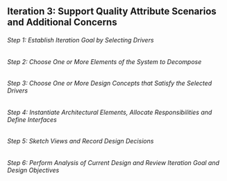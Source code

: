 ## Iteration 3: Support Quality Attribute Scenarios and Additional Concerns

###### Step 1: Establish Iteration Goal by Selecting Drivers  

###### Step 2: Choose One or More Elements of the System to Decompose  

###### Step 3: Choose One or More Design Concepts that Satisfy the Selected Drivers  

###### Step 4: Instantiate Architectural Elements, Allocate Responsibilities and Define Interfaces  

###### Step 5: Sketch Views and Record Design Decisions  

###### Step 6: Perform Analysis of Current Design and Review Iteration Goal and Design Objectives 

